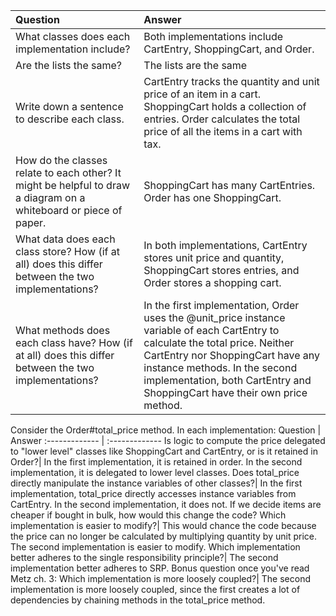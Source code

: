 Question | Answer
:------------- | :-------------
What classes does each implementation include? | Both implementations include CartEntry, ShoppingCart, and Order. 
Are the lists the same?| The lists are the same
Write down a sentence to describe each class.| CartEntry tracks the quantity and unit price of an item in a cart. ShoppingCart holds a collection of entries. Order calculates the total price of all the items in a cart with tax.
How do the classes relate to each other? It might be helpful to draw a diagram on a whiteboard or piece of paper.| ShoppingCart has many CartEntries. Order has one ShoppingCart.
What data does each class store? How (if at all) does this differ between the two implementations?| In both implementations, CartEntry stores unit price and quantity, ShoppingCart stores entries, and Order stores a shopping cart.
What methods does each class have? How (if at all) does this differ between the two implementations?| In the first implementation, Order uses the @unit_price instance variable of each CartEntry to calculate the total price. Neither CartEntry nor ShoppingCart have any instance methods. In the second implementation, both CartEntry and ShoppingCart have their own price method.
Consider the Order#total_price method. In each implementation:
Question | Answer
:------------- | :-------------
Is logic to compute the price delegated to "lower level" classes like ShoppingCart and CartEntry, or is it retained in Order?| In the first implementation, it is retained in order. In the second implementation, it is delegated to lower level classes.
Does total_price directly manipulate the instance variables of other classes?| In the first implementation, total_price directly accesses instance variables from CartEntry. In the second implementation, it does not.
If we decide items are cheaper if bought in bulk, how would this change the code? Which implementation is easier to modify?| This would chance the code because the price can no longer be calculated by multiplying quantity by unit price. The second implementation is easier to modify.
Which implementation better adheres to the single responsibility principle?| The second implementation better adheres to SRP.
Bonus question once you've read Metz ch. 3: Which implementation is more loosely coupled?| The second implementation is more loosely coupled, since the first creates a lot of dependencies by chaining methods in the total_price method.